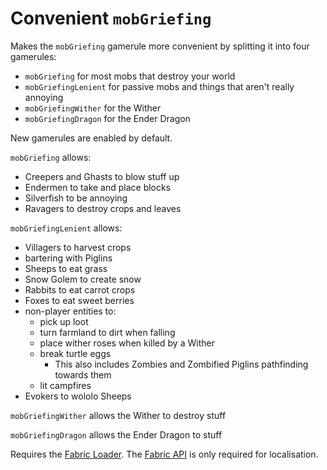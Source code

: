 # Convenient `mobGriefing`

Makes the `mobGriefing` gamerule more convenient by splitting it into four gamerules:

- `mobGriefing` for most mobs that destroy your world
- `mobGriefingLenient` for passive mobs and things that aren't really annoying
- `mobGriefingWither` for the Wither
- `mobGriefingDragon` for the Ender Dragon

New gamerules are enabled by default.



`mobGriefing` allows:

- Creepers and Ghasts to blow stuff up
- Endermen to take and place blocks
- Silverfish to be annoying
- Ravagers to destroy crops and leaves



`mobGriefingLenient` allows:

- Villagers to harvest crops
- bartering with Piglins
- Sheeps to eat grass
- Snow Golem to create snow
- Rabbits to eat carrot crops
- Foxes to eat sweet berries
- non-player entities to:
    - pick up loot
    - turn farmland to dirt when falling
    - place wither roses when killed by a Wither
    - break turtle eggs
        - This also includes Zombies and Zombified Piglins pathfinding towards them
    - lit campfires
- Evokers to wololo Sheeps



`mobGriefingWither` allows the Wither to destroy stuff

`mobGriefingDragon` allows the Ender Dragon to stuff



Requires the [Fabric Loader](https://fabricmc.net). The [Fabric API](https://www.curseforge.com/minecraft/mc-mods/fabric-api) is only required for localisation.
